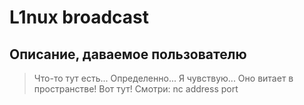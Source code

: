 L1nux broadcast
======
Описание, даваемое пользователю
-------------------------------
> Что-то тут есть... Определенно... Я чувствую... Оно витает в пространстве! Вот тут! Смотри: nc address port